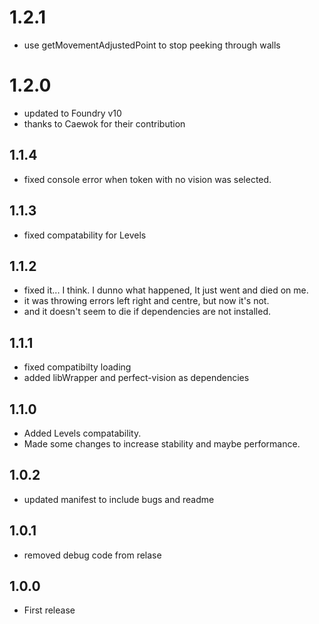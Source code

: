 # 1.2.1
- use getMovementAdjustedPoint to stop peeking through walls

# 1.2.0
- updated to Foundry v10
- thanks to Caewok for their contribution

## 1.1.4
- fixed console error when token with no vision was selected.

## 1.1.3
- fixed compatability for Levels

## 1.1.2
- fixed it... I think. I dunno what happened, It just went and died on me.
- it was throwing errors left right and centre, but now it's not.
- and it doesn't seem to die if dependencies are not installed.

## 1.1.1
- fixed compatibilty loading
- added libWrapper and perfect-vision as dependencies

## 1.1.0
- Added Levels compatability.
- Made some changes to increase stability and maybe performance.

## 1.0.2
- updated manifest to include bugs and readme

## 1.0.1
- removed debug code from relase

## 1.0.0
- First release